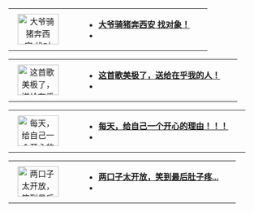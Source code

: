 
<div class="list" id="item_1">
<table>
<tbody><tr align="center">
<td width="100"><div><a href="http://www.yomew.com/video/show-1.html" target="_blank"><img src="http://www.yomew.com/file/upload/201606/15/202951691.jpg" width="81" height="60" alt="大爷骑猪奔西安&nbsp;找对象！"></a></div></td>
<td width="10"> </td>
<td align="left">
<ul>
<li><a href="http://www.yomew.com/video/show-1.html" target="_blank"><strong class="px14">大爷骑猪奔西安&nbsp;找对象！</strong></a></li>
<!--<li class="f_gray"></li>-->
<li>
<!--<span class="f_r px11">2016-06-15  </span>
<a href="http://www.yomew.com/com/admin5/" target="_blank"></a> 
<span class="f_gray">
[未核实]</span>-->
<!--栏目：<a href="http://www.yomew.com/video/list-12.html">搞笑</a>    作者：<a href="http://www.yomew.com/news/search.php?kw=&fields=4" target="_blank"></a>    阅读: <span id="hits">16</span>-->
</li>
</ul>
</td>
<td width="10"> </td>

</tr>
</tbody></table>
</div>
<div class="list" id="item_36">
<table>
<tbody><tr align="center">
<td width="100"><div><a href="http://www.yomew.com/news/show-36.html" target="_blank"><img src="http://www.yomew.com/file/upload/201606/13/123818481.jpg" width="81" height="60" alt="这首歌美极了，送给在乎我的人！"></a></div></td>
<td width="10"> </td>
<td align="left">
<ul>
<li><a href="http://www.yomew.com/news/show-36.html" target="_blank"><strong class="px14">这首歌美极了，送给在乎我的人！</strong></a></li>
<!--<li class="f_gray">别去打扰一个不愿意理你的人,因为他心里那个最重要的人不是你。不适合的鞋子，就不要硬塞了，磨的是自己的脚；打电话对方不接，就不要一次又一次重拨了，珍惜你</li>-->
<li>
<!--<span class="f_r px11">2016-06-13  </span>
<a href="http://www.yomew.com/com/admin5/" target="_blank"></a> 
<span class="f_gray">
[未核实]</span>-->
<!--栏目：<a href="http://www.yomew.com/news/list-7.html">经典美文</a>    作者：<a href="http://www.yomew.com/news/search.php?kw=励志语录&fields=4" target="_blank">励志语录</a>    阅读: <span id="hits">118</span>-->
</li>
</ul>
</td>
<td width="10"> </td>

</tr>
</tbody></table>
</div>
<div class="list" id="item_49">
<table>
<tbody><tr align="center">
<td width="100"><div><a href="http://www.yomew.com/news/show-49.html" target="_blank"><img src="http://www.yomew.com/file/upload/201606/16/011117211.jpg" width="81" height="60" alt="每天，给自己一个开心的理由！！！"></a></div></td>
<td width="10"> </td>
<td align="left">
<ul>
<li><a href="http://www.yomew.com/news/show-49.html" target="_blank"><strong class="px14">每天，给自己一个开心的理由！！！</strong></a></li>
<!--<li class="f_gray">你过得快不快乐，只有你自己知道。其实谁都有一段不为人知的故事，其实谁都会脆弱的想要一个停靠，其实谁都想和某个人完成曾经诺言，其实谁都能微笑然后转身流泪</li>-->
<li>
<!--<span class="f_r px11">2016-06-16  </span>
<a href="http://www.yomew.com/com/admin5/" target="_blank"></a> 
<span class="f_gray">
[未核实]</span>-->
<!--栏目：<a href="http://www.yomew.com/news/list-5.html">人生感悟</a>    作者：<a href="http://www.yomew.com/news/search.php?kw=weixin163.com&fields=4" target="_blank">weixin163.com</a>    阅读: <span id="hits">105</span>-->
</li>
</ul>
</td>
<td width="10"> </td>

</tr>
</tbody></table>
</div>
<div class="list" id="item_34">
<table>
<tbody><tr align="center">
<td width="100"><div><a href="http://www.yomew.com/news/show-34.html" target="_blank"><img src="http://www.yomew.com/file/upload/201606/13/114143951.jpg" width="81" height="60" alt="两口子太开放，笑到最后肚子疼..."></a></div></td>
<td width="10"> </td>
<td align="left">
<ul>
<li><a href="http://www.yomew.com/news/show-34.html" target="_blank"><strong class="px14">两口子太开放，笑到最后肚子疼...</strong></a></li>
<!--<li class="f_gray">两口子太开放，笑到最后肚子疼...</li>-->
<li>
<!--<span class="f_r px11">2016-06-13  </span>
<a href="http://www.yomew.com/com/admin5/" target="_blank"></a> 
<span class="f_gray">
[未核实]</span>-->
<!--栏目：<a href="http://www.yomew.com/news/list-4.html">搞笑段子</a>    作者：<a href="http://www.yomew.com/news/search.php?kw=每日精选&fields=4" target="_blank">每日精选</a>    阅读: <span id="hits">97</span>-->
</li>
</ul>
</td>
<td width="10"> </td>

</tr>
</tbody></table>
</div>
